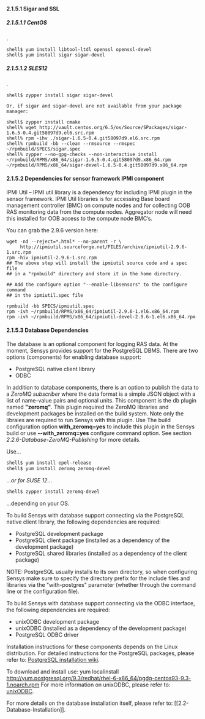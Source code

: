 #### 2.1.5.1 Sigar and SSL

##### 2.1.5.1.1 CentOS
.
```
shell$ yum install libtool-ltdl openssl openssl-devel
shell$ yum install sigar sigar-devel
```
##### 2.1.5.1.2 SLES12
.
```
shell$ zypper install sigar sigar-devel

Or, if sigar and sigar-devel are not available from your package manager:

shell$ zypper install cmake
shell% wget http://vault.centos.org/6.5/os/Source/SPackages/sigar-1.6.5-0.4.git58097d9.el6.src.rpm
shell% rpm -ihv ./sigar-1.6.5-0.4.git58097d9.el6.src.rpm
shell% rpmbuild -bb --clean --rmsource --rmspec ~/rpmbuild/SPECS/sigar.spec
shell% zypper --no-gpg-checks --non-interactive install ~/rpmbuild/RPMS/x86_64/sigar-1.6.5-0.4.git58097d9.x86_64.rpm ~/rpmbuild/RPMS/x86_64/sigar-devel-1.6.5-0.4.git58097d9.x86_64.rpm

```
#### 2.1.5.2 Dependencies for sensor framework IPMI component

IPMI Util – IPMI util library is a dependency for including IPMI plugin in the sensor framework.  IPMI Util libraries is for accessing Base board management controller (BMC) on compute nodes and for collecting OOB RAS monitoring data from the compute nodes. Aggregator node will need this installed for OOB access to the compute node BMC’s.

You can grab the 2.9.6 version here:
```
wget -nd --reject=*.html* --no-parent -r \
     http://ipmiutil.sourceforge.net/FILES/archive/ipmiutil-2.9.6-1.src.rpm
rpm -hiv ipmiutil-2.9.6-1.src.rpm
## The above step will install the ipmiutil source code and a spec file
## in a "rpmbuild" directory and store it in the home directory.

## Add the configure option "--enable-libsensors" to the configure command
## in the ipmiutil.spec file

rpmbuild -bb SPECS/ipmiutil.spec
rpm -ivh ~/rpmbuild/RPMS/x86_64/ipmiutil-2.9.6-1.el6.x86_64.rpm
rpm -ivh ~/rpmbuild/RPMS/x86_64/ipmiutil-devel-2.9.6-1.el6.x86_64.rpm
```

#### 2.1.5.3 Database Dependencies

The database is an optional component for logging RAS data.  At the moment, Sensys provides support for the PostgreSQL DBMS.  There are two options (components) for enabling database support:

* PostgreSQL native client library
* ODBC

In addition to database components, there is an option to publish the data to a *ZeroMQ subscriber* where the data format is a simple JSON object with a list of name-value pairs and optional units.  This component is the db plugin named **"zeromq"**.  This plugin required the ZeroMQ libraries and development packages be installed on the build system.  Note only the libraies are required to run Sensys with this plugin.  Use The build configuration option **with_zeromq=yes** to include this plugin in the Sensys build or use **--with_zeromq=yes** configure command option.  See section *2.2.6-Database-ZeroMQ-Publishing* for more details.

Use...
```bash
shell$ yum install epel-release
shell$ yum install zeromq zeromq-devel
```
...*or for SUSE 12*...
```bash
shell$ zypper install zeromq-devel
```
...depending on your OS.

To build Sensys with database support connecting via the PostgreSQL native client library, the following dependencies are required:
* PostgreSQL development package
* PostgreSQL client package (installed as a dependency of the development package)
* PostgreSQL shared libraries (installed as a dependency of the client package)

NOTE: PostgreSQL usually installs to its own directory, so when configuring Sensys make sure to specify the directory prefix for the include files and libraries via the "with-postgres" parameter (whether through the command line or the configuration file).

To build Sensys with database support connecting via the ODBC interface, the following dependencies are required:

* unixODBC development package
* unixODBC (installed as a dependency of the development package)
* PostgreSQL ODBC driver

Installation instructions for these components depends on the Linux distribution.  For detailed instructions for the PostgreSQL packages, please refer to: [PostgreSQL installation wiki](https://wiki.postgresql.org/wiki/Detailed_installation_guides).

To download and install use:
yum localinstall http://yum.postgresql.org/9.3/redhat/rhel-6-x86_64/pgdg-centos93-9.3-1.noarch.rpm
For more information on unixODBC, please refer to: [unixODBC](http://www.unixodbc.org/).

For more details on the database installation itself, please refer to: [[2.2-Database-Installation]].

